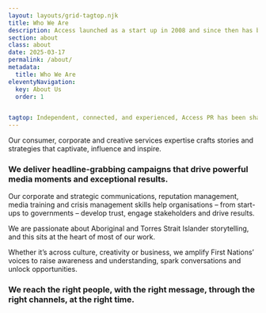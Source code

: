 ```yaml
---
layout: layouts/grid-tagtop.njk
title: Who We Are
description: Access launched as a start up in 2008 and since then has become one of the industry’s most respected independent communications and PR agencies.
section: about
class: about
date: 2025-03-17
permalink: /about/
metadata:
  title: Who We Are
eleventyNavigation:
  key: About Us
  order: 1


tagtop: Independent, connected, and experienced, Access PR has been shaping the success of iconic brands, destinations, events and organisations since 2008.
---
```







Our consumer, corporate and creative services expertise crafts stories and strategies that captivate, influence and inspire.

### We deliver headline-grabbing campaigns that drive powerful media moments and exceptional results. ###

Our corporate and strategic communications, reputation management, media training and crisis management skills help organisations –  from start-ups to governments – develop trust, engage stakeholders and drive results. 

We are passionate about Aboriginal and Torres Strait Islander storytelling, and this sits at the heart of most of our work. 

Whether it’s across culture, creativity or business, we amplify First Nations’ voices to raise awareness and understanding, spark conversations and unlock opportunities.

### We reach the right people, with the right message, through the right channels, at the right time. ###
